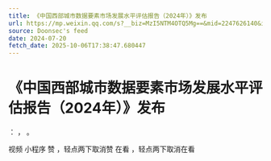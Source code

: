 ```yaml
---
title: 《中国西部城市数据要素市场发展水平评估报告（2024年）》发布
url: https://mp.weixin.qq.com/s?__biz=MzI5NTM4OTQ5Mg==&mid=2247626140&idx=3&sn=b6e1a20a5268072cab0d3f9f85157e6c
source: Doonsec's feed
date: 2024-07-20
fetch_date: 2025-10-06T17:38:47.680447
---
```


# 《中国西部城市数据要素市场发展水平评估报告（2024年）》发布

：
，
。

视频
小程序
赞
，轻点两下取消赞
在看
，轻点两下取消在看
